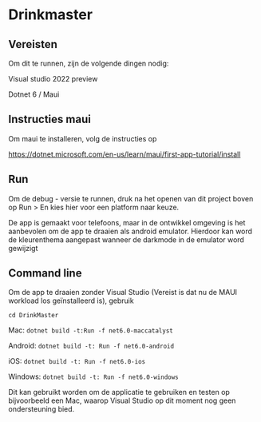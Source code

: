 # Drinkmaster



## Vereisten

Om dit te runnen, zijn de volgende dingen nodig:

Visual studio 2022 preview

Dotnet 6 / Maui



## Instructies maui

Om maui te installeren, volg de instructies op

https://dotnet.microsoft.com/en-us/learn/maui/first-app-tutorial/install



## Run

Om de debug - versie te runnen, druk na het openen van dit project boven op Run > En kies hier voor een platform naar keuze.

De app is gemaakt voor telefoons, maar in de ontwikkel omgeving is het aanbevolen om de app te draaien als android emulator. Hierdoor kan word de kleurenthema aangepast wanneer de darkmode in de emulator word gewijzigt 

## Command line

Om de app te draaien zonder Visual Studio (Vereist is dat nu de MAUI workload los geïnstalleerd is), gebruik

`cd DrinkMaster`

Mac: `dotnet build -t:Run -f net6.0-maccatalyst`

Android: `dotnet build -t: Run -f net6.0-android`

iOS: `dotnet build -t: Run -f net6.0-ios`

Windows: `dotnet build -t: Run -f net6.0-windows`

Dit kan gebruikt worden om de applicatie te gebruiken en testen op bijvoorbeeld een Mac, waarop Visual Studio op dit moment nog geen ondersteuning bied.
